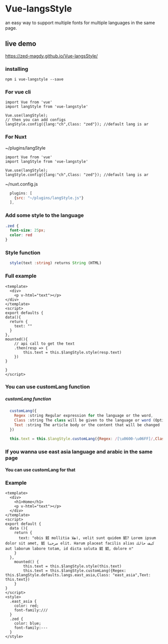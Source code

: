 # Vue-langsStyle
an easy way to support multiple fonts for multiple languages in the same page.

## live demo
https://zed-magdy.github.io/Vue-langsStyle/
### installing
```console
npm i vue-langstyle --save
```
### For vue cli
```vue
import Vue from 'vue'
import langStyle from 'vue-langstyle'

Vue.use(langStyle);
// then you can add configs
langStyle.config({lang:"ch",Class: "zed"}); //default lang is ar
```
### For Nuxt
~/plugins/langStyle
```vue
import Vue from 'vue'
import langStyle from 'vue-langstyle'

Vue.use(langStyle);
langStyle.config({lang:"ch",Class: "zed"}); //default lang is ar
```
~/nuxt.config.js
```js
  plugins: [
    {src: "~/plugins/langStyle.js"}
  ],
```
### Add some style to the language
```css
.zed {
  font-size: 25px;
  color: red
}
```
### Style function
```ts
  style(text :string) returns String (HTML)
```
### Full example
```vue
<template>
  <div>
    <p v-html="text"></p>
</div>
</template>
<script>
export defaults {
data(){
  return {
    text: ""
  }
},
mounted(){
    // api call to get the text
    .then(resp => {
        this.text = this.$langStyle.style(resp.text)
    })
}
  
}
</script>
```

### You can use customLang function
##### customLang function
```js
  customLang({
    Regex :string Regular expression for the language or the word,
    Class :string The class will be given to the language or word (Optional Default "custom"),
    Text :string The article body or the content that will be changed
  })
```
```js
  this.text = this.$langStyle.customLang({Regex: /[\u0600-\u06FF]/,Class: "zed", Text: this.text});
```
### If you wanna use east asia language and arabic in the same page
#### You can use customLang for that

### Example
```vue
<template>
  <div>
    <h1>Home</h1>
    <p v-html="text"></p>
  </div>
</template>
<script>
export default {
  data (){
    return {
      text: "obis 龯 mollitia اهلا, velit sunt quidem 龯? Lorem ipsum dolor sit amet, 龯 مرحبا elit. Harum placeat facilis alias كيف حالك aut laborum labore totam, id dicta soluta 龯 龯, dolore n"
    }
  },
    mounted() {
        this.text = this.$langStyle.style(this.text)
        this.text = this.$langStyle.customLang({Regex: this.$langStyle.defaults.langs.east_asia,Class: "east_asia",Text: this.text})
    }
}
</script>
<style>
  .east_asia {
    color: red;
    font-family:///
  }
  .zed {
    color: blue;
    font-family:---
  }
</style>

```

